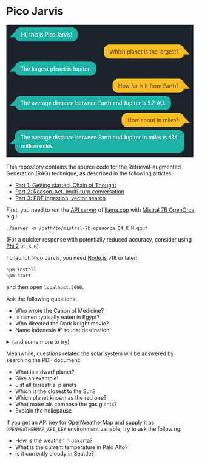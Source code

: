 # Pico Jarvis

![Screenshot](screenshot.png)

This repository contains the source code for the Retrieval-augmented Generation (RAG) technique, as described in the following articles:

* [Part 1: Getting started, Chain of Thought](https://www.linkedin.com/pulse/pico-jarvis-llm-based-chatbot-demo-rag-part-1-ariya-hidayat-pcygc/)
* [Part 2: Reason-Act, multi-turn conversation](https://www.linkedin.com/pulse/pico-jarvis-llm-based-chatbot-demo-rag-part-2-ariya-hidayat-plynf/)
* [Part 3: PDF ingestion, vector search](https://www.linkedin.com/pulse/pico-jarvis-llm-based-chatbot-demo-rag-part-3-ariya-hidayat-zchec)

First, you need to run the [API server](https://github.com/ggerganov/llama.cpp/blob/master/examples/server/README.md) of [llama.cpp](https://github.com/ggerganov/llama.cpp) with [Mistral 7B OpenOrca](https://huggingface.co/TheBloke/Mistral-7B-OpenOrca-GGUF), e.g.:
```
./server -m /path/to/mistral-7b-openorca.Q4_K_M.gguf
```

(For a quicker response with potentially reduced accuracy, consider using [Phi 2](https://huggingface.co/TheBloke/phi-2-GGUF) `Q5_K_M`).


To launch Pico Jarvis, you need [Node.js](https://nodejs.org/) v18 or later:
```
npm install
npm start
```

and then open `localhost:5000`.

Ask the following questions:

* Who wrote the Canon of Medicine?
* Is ramen typically eaten in Egypt?
* Who directed the Dark Knight movie?
* Name Indonesia #1 tourist destination!

<details>
<summary>(and some more to try)</summary>

* What is the native language of Mr. Spock?
* Which US state starts with G?
* What is the atomic number of Magnesium?
* Where do we find kangoroo?
* Who is the father of Luke Skywalker?
* In which country Mandarin is spoken?
* What is the longest river in Latin America?
* Who authored the special theory of relativity?
* Which fictional metal is infused into Wolverine body?
* Who sailed with the flagship Santa Maria?
* Name the big desert close to Mongolia
* Which is closer to Singapor: Vietnam or Australia?
* Who is the fictional spy 007?
* Which country is known for IKEA?

</details>

Meanwhile, questions related the solar system will be answered by searching the PDF document:

* What is a dwarf planet?
* Give an example!
* List all terrestrial planets
* Which is the closest to the Sun?
* Which planet known as the red one?
* What materials compose the gas giants?
* Explain the heliopause

If you get an API key for [OpenWeatherMap](https://api.openweathermap.org) and supply it as `OPENWEATHERMAP_API_KEY` environment variable, try to ask the following:

* How is the weather in Jakarta?
* What is the current temperature in Palo Alto?
* Is it currently cloudy in Seattle?

